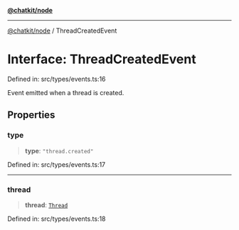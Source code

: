 [**@chatkit/node**](../README.md)

***

[@chatkit/node](../README.md) / ThreadCreatedEvent

# Interface: ThreadCreatedEvent

Defined in: src/types/events.ts:16

Event emitted when a thread is created.

## Properties

### type

> **type**: `"thread.created"`

Defined in: src/types/events.ts:17

***

### thread

> **thread**: [`Thread`](Thread.md)

Defined in: src/types/events.ts:18
